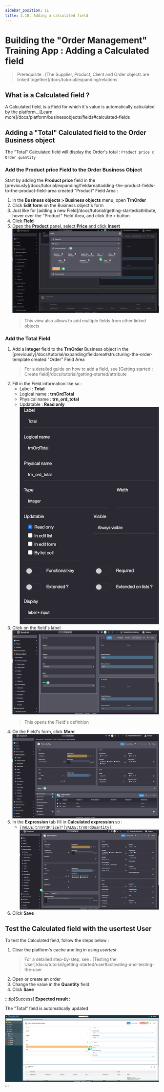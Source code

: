 ```yaml
---
sidebar_position: 11
title: 2.10. Adding a calculated field
---
```


# Building the "Order Management" Training App : Adding a Calculated field

> Prerequisite : [The Supplier, Product, Client and Order objects are linked together]/docs/tutorial/expanding/relations

## What is a Calculated field ?

A Calculated field, is a Field for which it's value is automatically calculated by the platform...[Learn more]/docs/platform/businessobjects/fields#calculated-fields

## Adding a "Total" Calculated field to the Order Business object

The "Total" Calculated field will display the Order's total : `Product price x Order quantity`

### Add the Product price Field to the Order Business Object 

Start by adding the **Product price** field in the [previously]/docs/tutorial/expanding/fieldarea#adding-the-product-fields-to-the-product-field-area created "Product" Field Area :
1. In the **Business objects > Business objects** menu, open **TrnOrder**
2. Click **Edit form** on the Business object's form 
3. Just like for [adding a new Field]/docs/tutorial/getting-started/attribute, hover over the "Product" Field Area, and click the `+` button
4. Click **Field**
5. Open the **Product** panel, select **Price** and click **Insert**  
    ![](img/calculated-fields/add-joined-field.png)
    > This view also allows to add multiple fields from other linked objects

### Add the Total Field

1. Add a **integer** field to the **TrnOrder** Business object in the [previously]/docs/tutorial/expanding/fieldarea#structuring-the-order-template created "Order" Field Area
    > For a detailed guide on how to add a field, see [Getting started : Create field]/docs/tutorial/getting-started/attribute
2. Fill in the Field information like so : 
    - Label : **Total**
    - Logical name : **trnOrdTotal**
    - Physical name : **trn_ord_total**
    - Updatable : **Read only**  
    ![](img/calculated-fields/total-field.png)
3. Click on the field's label  
    ![](img/calculated-fields/open-field.png)
    > This opens the Field's definition
4. On the Field's form, click **More**  
    ![](img/calculated-fields/more.png)
5. In the **Expression** tab fill in **Calculated expression** so :
    - `[VALUE:trnPrdPrice]*[VALUE:trnOrdQuantity]`  
![](img/calculated-fields/calculated.png)
6. Click **Save**

## Test the Calculated field with the usertest User

To test the Calculated field, follow the steps below :

1. Clear the platform's cache and log in using *usertest*
    > For a detailed step-by-step, see : [Testing the User]/docs/tutorial/getting-started/user#activating-and-testing-the-user
2. Open or create an order
3. Change the value in the **Quantity** field
4. Click **Save**

:::tip[Success]
  <b>Expected result :</b>
    <p>The "Total" field is automatically updated</p>
    ![](img/calculated-fields/success.png)
:::